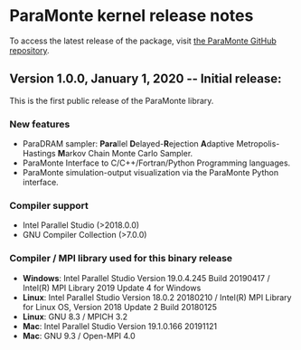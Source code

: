 # ParaMonte kernel release notes

To access the latest release of the package, visit [the ParaMonte GitHub repository](https://github.com/cdslaborg/paramonte/releases).  

## **Version 1.0.0**, January 1, 2020 -- Initial release:

This is the first public release of the ParaMonte library.

### New features  

- ParaDRAM sampler: **Para**llel **D**elayed-**R**ejection **A**daptive Metropolis-Hastings **M**arkov Chain Monte Carlo Sampler.   
- ParaMonte Interface to C/C++/Fortran/Python Programming languages.  
- ParaMonte simulation-output visualization via the ParaMonte Python interface.  

### Compiler support  

- Intel Parallel Studio (>2018.0.0)
- GNU Compiler Collection (>7.0.0)

### Compiler / MPI library used for this binary release  

- **Windows**: Intel Parallel Studio Version 19.0.4.245 Build 20190417 / Intel(R) MPI Library 2019 Update 4 for Windows
- **Linux**: Intel Parallel Studio Version 18.0.2 20180210 / Intel(R) MPI Library for Linux OS, Version 2018 Update 2 Build 20180125
- **Linux**: GNU 8.3 / MPICH 3.2
- **Mac**: Intel Parallel Studio Version 19.1.0.166 20191121
- **Mac**: GNU 9.3 / Open-MPI 4.0
